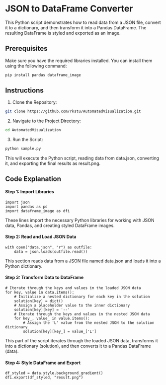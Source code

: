 # JSON to DataFrame Converter

This Python script demonstrates how to read data from a JSON file, convert it to a dictionary, and then transform it into a Pandas DataFrame. The resulting DataFrame is styled and exported as an image.

## Prerequisites

Make sure you have the required libraries installed. You can install them using the following command:

```bash
pip install pandas dataframe_image
```

## Instructions

1. Clone the Repository:
```bash
git clone https://github.com/rkstu/AutomatedVisualization.git
```
2. Navigate to the Project Directory:
```bash
cd AutomatedVisualization
```
3. Run the Script:
```bash
python sample.py
```

This will execute the Python script, reading data from data.json, converting it, and exporting the final results as result.png.

## Code Explanation
#### Step 1: Import Libraries
```
import json
import pandas as pd
import dataframe_image as dfi

```
These lines import the necessary Python libraries for working with JSON data, Pandas, and creating styled DataFrame images.
#### Step 2: Read and Load JSON Data
```
with open("data.json", "r") as outfile: 
    data = json.loads(outfile.read())

```
This section reads data from a JSON file named data.json and loads it into a Python dictionary.
#### Step 3: Transform Data to DataFrame
```
# Iterate through the keys and values in the loaded JSON data
for key, value in data.items():
    # Initialize a nested dictionary for each key in the solution
    solution[key] = dict()
    # Assign a placeholder value to the inner dictionary
    solution[key][key] = '--'
    # Iterate through the keys and values in the nested JSON data
    for key_, value_ in value.items():
        # Assign the 'L' value from the nested JSON to the solution dictionary
        solution[key][key_] = value_['L']

```
This part of the script iterates through the loaded JSON data, transforms it into a dictionary (solution), and then converts it to a Pandas DataFrame (data).
#### Step 4: Style DataFrame and Export
```
df_styled = data.style.background_gradient() 
dfi.export(df_styled, "result.png")


```
